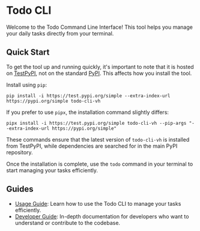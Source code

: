 # Todo CLI

Welcome to the Todo Command Line Interface! This tool helps you manage your daily tasks directly from your
terminal.

## Quick Start

To get the tool up and running quickly, it's important to note that it is hosted on [TestPyPI](https://test.pypi.org/),
not on the standard [PyPI](https://pypi.org/). This affects how you install the tool.

Install using `pip`:

```shell
pip install -i https://test.pypi.org/simple --extra-index-url https://pypi.org/simple todo-cli-vh
```

If you prefer to use `pipx`, the installation command slightly differs:

```shell
pipx install -i https://test.pypi.org/simple todo-cli-vh --pip-args "--extra-index-url https://pypi.org/simple"
```

These commands ensure that the latest version of `todo-cli-vh` is installed from TestPyPI, while dependencies are
searched for in the main PyPI repository.

Once the installation is complete, use the `todo` command in your terminal to start managing your tasks efficiently.

## Guides

- [Usage Guide](./docs/USAGE_GUIDE.md): Learn how to use the Todo CLI to manage your tasks efficiently.
- [Developer Guide](./docs/DEVELOPER_GUIDE.md): In-depth documentation for developers who want to understand or
  contribute to the codebase.
